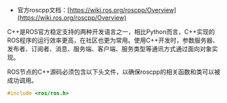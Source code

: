 + 官方roscpp文档：[https://wiki.ros.org/roscpp/Overview](https://wiki.ros.org/roscpp/Overview)

C++是ROS官方稳定支持的两种开发语言之一，相比Python而言，C++实现的ROS程序的运行效率更高，在社区也更为常用。使用C++开发时，参数服务器、发布者、订阅者、消息、服务端、客户端、服务类型等通讯方式通过面向对象实现。

ROS节点的C++源码必须包含以下头文件，以确保roscpp的相关函数和类可以被成功调用。

```cpp
#include <ros/ros.h>
```